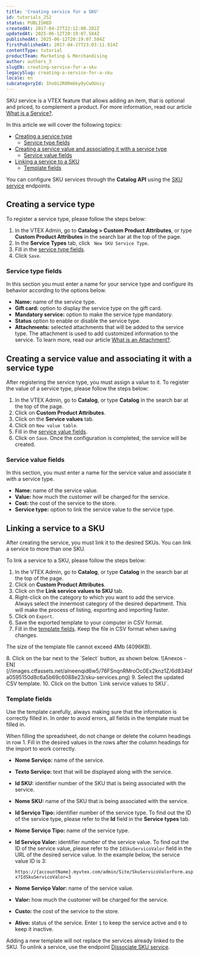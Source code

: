 ```yaml
---
title: 'Creating service for a SKU'
id: tutorials_252
status: PUBLISHED
createdAt: 2017-04-27T22:12:00.282Z
updatedAt: 2025-06-12T20:19:07.584Z
publishedAt: 2025-06-12T20:19:07.584Z
firstPublishedAt: 2017-04-27T23:03:11.914Z
contentType: tutorial
productTeam: Marketing & Merchandising
author: authors_3
slugEN: creating-service-for-a-sku
legacySlug: creating-a-service-for-a-sku
locale: en
subcategoryId: 1hoOi2R0Rm6ky0yCwOUoiy
---
```


SKU service is a VTEX feature that allows adding an item, that is optional and priced, to complement a product. For more information, read our article [What is a Service?](https://help.vtex.com/en/tutorial/what-is-a-service--46Ha8CEEQoC6Y40i6akG0y).

In this article we will cover the following topics:

- [Creating a service type](#creating-a-service-type)
  - [Service type fields](#service-type-fields)
- [Creating a service value and associating it with a service type](#creating-a-service-value-and-associating-it-with-a-service-type)
  - [Service value fields](#service-value-fields)
- [Linking a service to a SKU](#linking-a-service-to-a-SKU)
  - [Template fields](#template-fields)

<div class = "alert alert-info">
You can configure SKU services through the <b>Catalog API</b> using the <a href="https://developers.vtex.com/docs/api-reference/catalog-api#post-/api/catalog/pvt/skuservicetype">SKU service</a> endpoints.
</div>

## Creating a service type

To register a service type, please follow the steps below:

1. In the VTEX Admin, go to **Catalog > Custom Product Attributes**, or type **Custom Product Attributes** in the search bar at the top of the page.
2. In the **Service Types** tab, click ` New SKU Service Type`.
3. Fill in the [service type fields](#service-type-fields).
4. Click `Save`.  

### Service type fields
In this section you must enter a name for your service type and configure its behavior according to the options below.

- **Name:** name of the service type.
- **Gift card:** option to display the service type on the gift card.
- **Mandatory service:** option to make the service type mandatory.
- **Status** option to enable or disable the service type.
- **Attachments:** selected attachments that will be added to the service type. The attachment is used to add customized information to the service. To learn more, read our article [What is an Attachment?](https://help.vtex.com/en/tutorial/what-is-an-attachment--aGICk0RVbqKg6GYmQcWUm).

## Creating a service value and associating it with a service type
After registering the service type, you must assign a value to it. To register the value of a service type, please follow the steps below:

1. In the VTEX Admin, go to __Catalog__, or type __Catalog__ in the search bar at the top of the page.
2. Click on **Custom Product Attributes**.
3. Click on the **Service values** tab.
4. Click on `New value table`.
5. Fill in the [service value fields](#service-value-fields).
6. Click on `Save`. Once the configuration is completed, the service will be created.

### Service value fields
In this section, you must enter a name for the service value and associate it with a service type.

- **Name:** name of the service value.
- **Value:** how much the customer will be charged for the service.
- **Cost:** the cost of the service to the store.
- **Service type:** option to link the service value to the service type.

## Linking a service to a SKU
After creating the service, you must link it to the desired SKUs. You can link a service to more than one SKU.

To link a service to a SKU, please follow the steps below:

1. In the VTEX Admin, go to __Catalog__, or type __Catalog__ in the search bar at the top of the page.
2. Click on **Custom Product Attributes**.
3. Click on the **Link service values to SKU** tab.
4. Right-click on the category to which you want to add the service. Always select the innermost category of the desired department. This will make the process of listing, exporting and importing faster.
5. Click on `Export`.
6. Save the exported template to your computer in CSV format.
7. Fill in the [template fields](#template-fields). Keep the file in CSV format when saving changes.
<div class = "alert alert-warning">
  <p>The size of the template file cannot exceed 4Mb (4096KB).</p>
</div>
8. Click on the bar next to the `Select` button, as shown below.
  ![Anexos - EN](//images.ctfassets.net/alneenqid6w5/76FSnqnRMroOc0Ex2knz1Z/6d834bfa0595150d8c6a5b69c6088e23/sku-services.png)
9. Select the updated CSV template.
10. Click on the button `Link service values to SKU`.

### Template fields
Use the template carefully, always making sure that the information is correctly filled in. In order to avoid errors, all fields in the template must be filled in.

<div class="alert alert-warning">
  <p>When filling the spreadsheet, do not change or delete the column headings in row 1. Fill in the desired values in the rows after the column headings for the import to work correctly.</p>
</div>  

- **Nome Serviço:** name of the service.
- **Texto Serviço:** text that will be displayed along with the service.
- **Id SKU:** identifier number of the SKU that is being associated with the service.
- **Nome SKU:** name of the SKU that is being associated with the service.
- **Id Serviço Tipo:** identifier number of the service type. To find out the ID of the service type, please refer to the **Id** field in the **Service types** tab.
- **Nome Serviço Tipo:** name of the service type.
- **Id Serviço Valor:** identifier number of the service value. To find out the ID of the service value, please refer to the `IdSkuServicoValor` field in the URL of the desired service value. In the example below, the service value ID is 3:

  `https://{accountName}.myvtex.com/admin/Site/SkuServicoValorForm.aspx?IdSkuServicoValor=3`

- **Nome Serviço Valor:** name of the service value.
- **Valor:** how much the customer will be charged for the service.
- **Custo:** the cost of the service to the store.
- **Ativo:** status of the service. Enter `1` to keep the service active and `0` to keep it inactive.

<div class = "alert alert-warning">
  <p>Adding a new template will not replace the services already linked to the SKU. To unlink a service, use the endpoint <a href ="https://developers.vtex.com/docs/api-reference/catalog-api#delete-/api/catalog/pvt/skuservice/-skuServiceId-">Dissociate SKU service</a>.</p>
</div>

